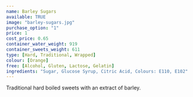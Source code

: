 ```yaml
---
name: Barley Sugars
available: TRUE
image: "barley-sugars.jpg"
purchase_option: "1"
price: 1
cost_price: 0.65
container_water_weight: 919
container_sweets_weight: 611
type: [Hard, Traditional, Wrapped]
colour: [Orange]
free: [Alcohol, Gluten, Lactose, Gelatin]
ingredients: "Sugar, Glucose Syrup, Citric Acid, Colours: E110, E102"
---
```

Traditional hard boiled sweets with an extract of barley.